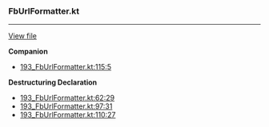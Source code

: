 ### FbUrlFormatter.kt
---
[View file](../../precision_analyzed/193_FbUrlFormatter.kt)

**Companion**

 - [193_FbUrlFormatter.kt:115:5](../../precision_analyzed/193_FbUrlFormatter.kt#L115)

**Destructuring Declaration**

 - [193_FbUrlFormatter.kt:62:29](../../precision_analyzed/193_FbUrlFormatter.kt#L62)
 - [193_FbUrlFormatter.kt:97:31](../../precision_analyzed/193_FbUrlFormatter.kt#L97)
 - [193_FbUrlFormatter.kt:110:27](../../precision_analyzed/193_FbUrlFormatter.kt#L110)
